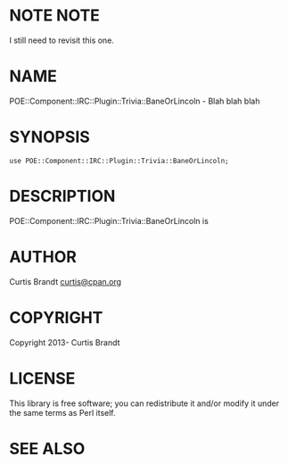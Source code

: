 # NOTE NOTE

I still need to revisit this one.

# NAME

POE::Component::IRC::Plugin::Trivia::BaneOrLincoln - Blah blah blah

# SYNOPSIS

    use POE::Component::IRC::Plugin::Trivia::BaneOrLincoln;

# DESCRIPTION

POE::Component::IRC::Plugin::Trivia::BaneOrLincoln is

# AUTHOR

Curtis Brandt <curtis@cpan.org>

# COPYRIGHT

Copyright 2013- Curtis Brandt

# LICENSE

This library is free software; you can redistribute it and/or modify
it under the same terms as Perl itself.

# SEE ALSO
